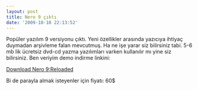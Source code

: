 ```yaml
---
layout: post
title: Nero 9 çıktı
date: '2009-10-10 22:13:52'
---
```


Popüler yazılım 9 versiyonu çıktı. Yeni özellikler arasında yazıcıya ihtiyaç duymadan arşivleme falan mevcutmuş. Ha ne işe yarar siz bilirsiniz tabi. 5-6 mb lik ücretsiz dvd-cd yazma yazılımları varken kullanılır mı yine siz bilirsiniz. Ben veriyim demo indirme linkini:

<a href="http://ftp22.nero.com/Nero9/79a1617ac1f8b22196e2c6ed2724df74/Nero-9.4.26.0_trial.exe">Download Nero 9:Reloaded</a>

Bi de parayla almak isteyenler için fiyatı: 60$